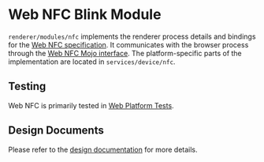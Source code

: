 # Web NFC Blink Module

`renderer/modules/nfc` implements the renderer process details and bindings for
the [Web NFC specification]. It communicates with the browser process through the
[Web NFC Mojo interface]. The platform-specific parts of the
implementation are located in `services/device/nfc`.

[Web NFC specification]: https://w3c.github.io/web-nfc/
[Web NFC Mojo interface]: ../../../../../services/device/public/mojom/nfc.mojom


## Testing

Web NFC is primarily tested in [Web Platform Tests](https://source.chromium.org/chromium/chromium/src/+/master:third_party/blink/web_tests/external/wpt/web-nfc/).


## Design Documents

Please refer to the [design documentation](https://sites.google.com/a/chromium.org/dev/developers/design-documents/web-nfc)
for more details.